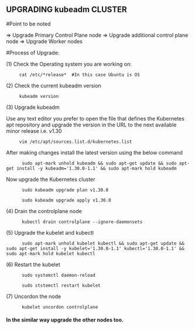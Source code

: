 ## UPGRADING kubeadm CLUSTER

#Point to be noted

=> Upgrade Primary Control Plane node
=> Upgrade additional control plane node
=> Upgrade Worker nodes

#Process of Upgrade:

(1) Check the Operating system you are working on:

         cat /etc/*release*  #In this case Ubuntu is OS

(2) Check the current kubeadm version

         kubeadm version

(3) Upgrade kubeadm

Use any text editor you prefer to open the file that defines the Kubernetes apt repository and upgrade the version in the URL to the next available minor release i.e. v1.30

         vim /etc/apt/sources.list.d/kubernetes.list

After making changes install the latest version using the below command

          sudo apt-mark unhold kubeadm && sudo apt-get update && sudo apt-get install -y kubeadm='1.30.0-1.1' && sudo apt-mark hold kubeadm

Now upgrade the Kubernetes cluster

          sudo kubeadm upgrade plan v1.30.0

          sudo kubeadm upgrade apply v1.30.0

(4) Drain the controlplane node

          kubectl drain controlplane --ignore-daemonsets

(5) Upgrade the kubelet and kubectl

          sudo apt-mark unhold kubelet kubectl && sudo apt-get update && sudo apt-get install -y kubelet='1.30.0-1.1' kubectl='1.30.0-1.1' && sudo apt-mark hold kubelet kubectl

(6) Restart the kubelet

          sudo systemctl daemon-reload

          sudo ststemctl restart kubelet

(7) Uncordon the node

          kubelet uncordon controlplane



#### In the similar way upgrade the other nodes too.
